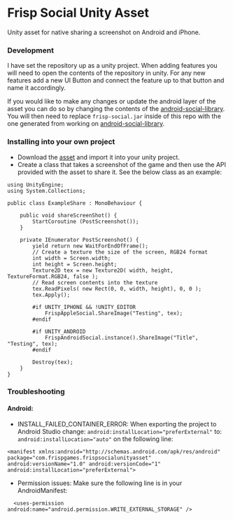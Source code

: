 # Frisp Social Unity Asset
Unity asset for native sharing a screenshot on Android and iPhone.

### Development

I have set the repository up as a unity project. When adding features you will need to open the contents of the repository in unity. For any new features add a new UI Button and connect the feature up to that button and name it accordingly.

If you would like to make any changes or update the android layer of the asset you can do so by changing the contents of the [android-social-library](https://github.com/frispgames/android-social-library). You will then need to replace ```frisp-social.jar``` inside of this repo with the one generated from working on [android-social-library](https://github.com/frispgames/android-social-library).

### Installing into your own project

* Download the [asset](https://github.com/frispgames/frisp-social-unity-asset/blob/master/package/frisp-social.unitypackage) and import it into your unity project.
* Create a class that takes a screenshot of the game and then use the API provided with the asset to share it. See the below class as an example:
```CSharp
using UnityEngine;
using System.Collections;

public class ExampleShare : MonoBehaviour {
	
	public void shareScreenShot() {
		StartCoroutine (PostScreenshot());
	}
	
	private IEnumerator PostScreenshot() {    
		yield return new WaitForEndOfFrame();
		// Create a texture the size of the screen, RGB24 format
		int width = Screen.width;
		int height = Screen.height;
		Texture2D tex = new Texture2D( width, height, TextureFormat.RGB24, false );
		// Read screen contents into the texture
		tex.ReadPixels( new Rect(0, 0, width, height), 0, 0 );
		tex.Apply();
		
		#if UNITY_IPHONE && !UNITY_EDITOR
			FrispAppleSocial.ShareImage("Testing", tex);
		#endif
		
		#if UNITY_ANDROID
			FrispAndroidSocial.instance().ShareImage("Title", "Testing", tex);
		#endif
		
		Destroy(tex);
	}
}
```
### Troubleshooting
#### Android:
* INSTALL_FAILED_CONTAINER_ERROR: When exporting the project to Android Studio change:
``` android:installLocation="preferExternal" ```
to:
``` android:installLocation="auto" ```
on the following line:
```
<manifest xmlns:android="http://schemas.android.com/apk/res/android" package="com.frispgames.frispsocialunityasset" android:versionName="1.0" android:versionCode="1" android:installLocation="preferExternal">
```
* Permission issues: Make sure the following line is in your AndroidManifest:
```
  <uses-permission android:name="android.permission.WRITE_EXTERNAL_STORAGE" />
```

